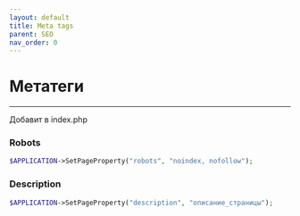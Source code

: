 ```yaml
---
layout: default
title: Meta tags
parent: SEO
nav_order: 0
---
```


# Метатеги

---

Добавит в index.php

### Robots

```php
$APPLICATION->SetPageProperty("robots", "noindex, nofollow");
```

### Description

```php
$APPLICATION->SetPageProperty("description", "описание_страницы");
```
